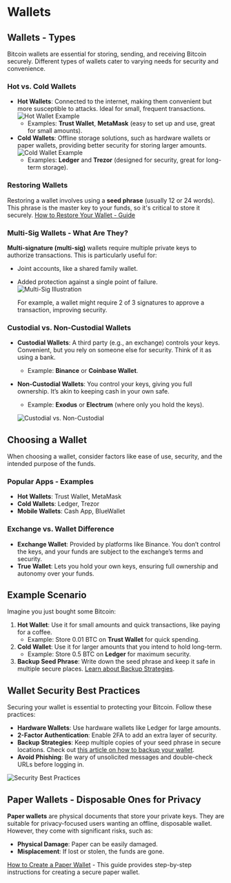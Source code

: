 
# Wallets

## Wallets - Types
Bitcoin wallets are essential for storing, sending, and receiving Bitcoin securely. Different types of wallets cater to varying needs for security and convenience.

### Hot vs. Cold Wallets
- **Hot Wallets**: Connected to the internet, making them convenient but more susceptible to attacks. Ideal for small, frequent transactions.
  ![Hot Wallet Example](https://example.com/hot_wallet_image.jpg)
  - Examples: **Trust Wallet**, **MetaMask** (easy to set up and use, great for small amounts).
- **Cold Wallets**: Offline storage solutions, such as hardware wallets or paper wallets, providing better security for storing larger amounts.
  ![Cold Wallet Example](https://example.com/cold_wallet_image.jpg)
  - Examples: **Ledger** and **Trezor** (designed for security, great for long-term storage).

### Restoring Wallets
Restoring a wallet involves using a **seed phrase** (usually 12 or 24 words). This phrase is the master key to your funds, so it's critical to store it securely. [How to Restore Your Wallet - Guide](https://example.com/wallet-restore-guide)

### Multi-Sig Wallets - What Are They?
**Multi-signature (multi-sig)** wallets require multiple private keys to authorize transactions. This is particularly useful for:
- Joint accounts, like a shared family wallet.
- Added protection against a single point of failure.  
  ![Multi-Sig Illustration](https://example.com/multi_sig_example.png)
  
  For example, a wallet might require 2 of 3 signatures to approve a transaction, improving security.

### Custodial vs. Non-Custodial Wallets
- **Custodial Wallets**: A third party (e.g., an exchange) controls your keys. Convenient, but you rely on someone else for security. Think of it as using a bank.
  - Example: **Binance** or **Coinbase Wallet**.
- **Non-Custodial Wallets**: You control your keys, giving you full ownership. It’s akin to keeping cash in your own safe.
  - Example: **Exodus** or **Electrum** (where only you hold the keys).

  ![Custodial vs. Non-Custodial](https://example.com/custodial_vs_noncustodial.jpg)

## Choosing a Wallet
When choosing a wallet, consider factors like ease of use, security, and the intended purpose of the funds.

### Popular Apps - Examples
- **Hot Wallets**: Trust Wallet, MetaMask
- **Cold Wallets**: Ledger, Trezor
- **Mobile Wallets**: Cash App, BlueWallet

### Exchange vs. Wallet Difference
- **Exchange Wallet**: Provided by platforms like Binance. You don’t control the keys, and your funds are subject to the exchange’s terms and security.
- **True Wallet**: Lets you hold your own keys, ensuring full ownership and autonomy over your funds.

## Example Scenario
Imagine you just bought some Bitcoin:
1. **Hot Wallet**: Use it for small amounts and quick transactions, like paying for a coffee.
   - Example: Store 0.01 BTC on **Trust Wallet** for quick spending.
2. **Cold Wallet**: Use it for larger amounts that you intend to hold long-term.
   - Example: Store 0.5 BTC on **Ledger** for maximum security.
3. **Backup Seed Phrase**: Write down the seed phrase and keep it safe in multiple secure places. [Learn about Backup Strategies](https://example.com/backup-strategies).

## Wallet Security Best Practices
Securing your wallet is essential to protecting your Bitcoin. Follow these practices:

- **Hardware Wallets**: Use hardware wallets like Ledger for large amounts.
- **2-Factor Authentication**: Enable 2FA to add an extra layer of security.
- **Backup Strategies**: Keep multiple copies of your seed phrase in secure locations. Check out [this article on how to backup your wallet](https://example.com/backup-strategies).
- **Avoid Phishing**: Be wary of unsolicited messages and double-check URLs before logging in.

![Security Best Practices](https://example.com/security_best_practices.png)

## Paper Wallets - Disposable Ones for Privacy
**Paper wallets** are physical documents that store your private keys. They are suitable for privacy-focused users wanting an offline, disposable wallet. However, they come with significant risks, such as:
- **Physical Damage**: Paper can be easily damaged.
- **Misplacement**: If lost or stolen, the funds are gone.

[How to Create a Paper Wallet](https://example.com/paper-wallet-guide) - This guide provides step-by-step instructions for creating a secure paper wallet.
